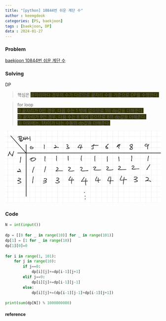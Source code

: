 ```yaml
---
title: "[python] 10844번 쉬운 계단 수"
author : keemgdeok
categories: [PS, baekjoon]
tags : [baekjoon, DP]
data : 2024-01-27
---
```



### Problem
[baekjoon 10844번 쉬운 계단 수](https://www.acmicpc.net/problem/10844)


### Solving
DP 
> 핵심은 <span style="background-color:#333300">끝자리마다 경우의 수가 다르므로 끝자리 수를 기준으로 DP를 수행한다.  </span>

> for loop  
> <span style="background-color:#333300">1\) 끝자리가 0인 경우, 다음 수는 1 밖에 없으므로 1의 dp값을 더해준다.</span>  
> <span style="background-color:#333300">2\) 끝자리가 9인 경우, 다음 수는 8 밖에 없으므로 8의 dp값을 더해준다.</span>  
> <span style="background-color:#333300">3\) 이외에는, 1차이가 나는 수들의 dp값을 더해준다.</span>

![10844](/assets/img/10844.png)

### Code
```py
N = int(input())

dp = [[0 for _ in range(10)] for _ in range(101)]
dp[1] = [1 for _ in range(10)]
dp[1][0]=0

for i in range(1, 101):
    for j in range(10):
        if j==0:
            dp[i][j]+=dp[i-1][j+1]
        elif j==9:
            dp[i][j]+=dp[i-1][j-1]
        else:
            dp[i][j]+=(dp[i-1][j-1]+dp[i-1][j+1])
            
print(sum(dp[N]) % 1000000000)

```


#### reference

